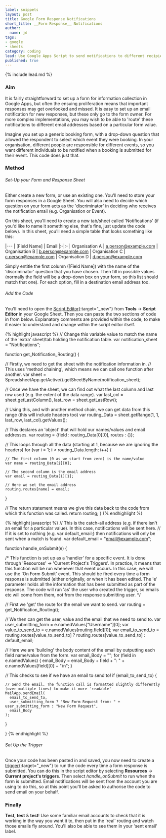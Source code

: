 ```yaml
---
label: snippets
layout: post
title: Google Form Response Notifications
short_title: __Form Response__ Notifications
author:
  name: jd
tags:
- google
- sheets
category: coding
lead: Use Google Apps Script to send notifications to different recipients based on a form value (e.g. organisation)
published: true
---
```

{% include lead.md %}

### Aim

It is fairly straightforward to set up a form for information collection in Google Apps, but often the ensuing proliferation means that important responses may get overlooked and missed. It is easy to set up an email notification for new responses, but these only go to the form owner. For more complex implementations, you may wish to be able to 'route' these notifications to different email addresses based on a particular form value.

Imagine you set up a generic booking form, with a drop-down question that allowed the respondent to select which event they were booking. In your organisation, different people are responsible for different events, so you want different individuals to be notified when a booking is submitted for their event. This code does just that.

### Method

###### Set-Up your Form and Response Sheet

Either create a new form, or use an existing one. You'll need to store your form responses in a Google Sheet. You will also need to decide which question on your form acts as the 'discriminator' in deciding who receives the notification email (e.g. Organisation or Event).

On this sheet, you'll need to create a new tab/sheet called 'Notifications' (if you'd like to name it something else, that's fine, just update the code below). In this sheet, you'll need a simple table that looks something like this:

|---
| [Field Name] | Email
|:-|:-
| Organisation A | a.person@example.com
| Organisation B | b.person@example.com
| Organisation C | c.person@example.com
| Organisation D | d.person@example.com

Simply entitle the first column ([Field Name]) with the name of the 'discriminator' question that you have chosen. Then fill in possible values (normally the field will be a drop-down box on your form, so this list should match that one). For each option, fill in a destination email address too.

###### Add the Code

You'll need to open the [Script Editor](https://developers.google.com/apps-script/guides/bound){:target="_new"} from __Tools__ -> __Script Editor__ in your Google Sheet. Then you can paste the two sections of code in from below. Explanatory comments are provided within the code, to make it easier to understand and change within the script editor itself.

{% highlight javascript %}
// Change this variable value to match the name of the 'extra' sheet/tab holding the notification table.
var notification_sheet = "Notifications";

function get_Notification_Routing() {
  
  // Firstly, we need to get the sheet with the notification information in.
  // This uses 'method chaining', which means we can call one function after another.
  var sheet = SpreadsheetApp.getActive().getSheetByName(notification_sheet);
  
  // Once we have the sheet, we can find out what the last column and last row used (e.g. the extent of the data range).
  var last_col = sheet.getLastColumn(), last_row = sheet.getLastRow();
  
  // Using this, and with another method chain, we can get data from this range (this will include headers too)
  var routing_Data = sheet.getRange(1, 1, last_row, last_col).getValues();
  
  // This declares an 'object' that will hold our names/values and email addresses.
  var routing = {field : routing_Data[0][0], routes : {}};
  
  // This loops through all the data (starting at 1, because we are ignoring the headers)
  for (var i = 1; i < routing_Data.length; i++) {
    
    // The first column (0 as we start from zero) is the name/value
    var name = routing_Data[i][0];
    
    // The second column is the email address
    var email = routing_Data[i][1];
    
    // Here we set the email address
    routing.routes[name] = email;
    
  }
  
  // The return statement means we give this data back to the code from which this function was called.
  return routing;
}
{% endhighlight %}

{% highlight javascript %}
// This is the catch-all address (e.g. if there isn't an email for a particular value). In this case, notifications will be sent here.
// If it is set to nothing (e.g. var default_email;) then notifications will only be sent when a match is found.
var default_email = "email@example.com";

function handle_onSubmit(e) {
  
  /* 
    This function is set up as a 'handler' for a specific event. It is done through 'Resources' -> 'Current Project's Triggers'.
    In practice, it means that this function will be run whenever that event occurs. In this case, we will use the 'On Form Submit' event.
    This should be fired every time a form response is submitted (either originally, or when it has been edited.
    The 'e' parameter holds all the information that has been submitted as part of the response.
    The code will run 'as' the user who created the trigger, so emails etc will come from them, not from the response submitting user.
  */
  
  // First we 'get' the route for the email we want to send.
  var routing = get_Notification_Routing();
  
  // We then can get the user, value and the email that we need to send to.
  var user_submitting_form = e.namedValues["Username"][0];
  var value_to_send_to = e.namedValues[routing.field][0];
  var email_to_send_to = routing.routes[value_to_send_to] ? routing.routes[value_to_send_to] : default_email;
  
  // Here we are 'building' the body content of the email by outputting each field name/value from the form.
  var email_Body = "";
  for (field in e.namedValues) {
    email_Body = email_Body + field + ": " + e.namedValues[field][0] + "\n";
  }
    
  // This checks to see if we have an email to send to!
  if (email_to_send_to) {
  
    // Send the email. The function call is formatted slightly differently (over multiple lines) to make it more 'readable'
    MailApp.sendEmail(
      email_to_send_to,
      user_submitting_form ? "New Form Request from: " + user_submitting_form : "New Form Request",
      email_Body
    );
  
  }
  
}
{% endhighlight %}

###### Set Up the Trigger

Once your code has been pasted in and saved, you now need to create a [trigger](https://developers.google.com/apps-script/guides/triggers/events){:target="_new"} to run the code every time a form response is submitted. You can do this in the script editor by selecting __Resources__ -> __Current project's triggers__. Then select _handle_onSubmit_ to run when the form is submitted. Email notifications will be sent from the account you are using to do this, so at this point you'll be asked to authorise the code to send email on your behalf.

### Finally

__Test__, __test__ & __test__! Use some familiar email accounts to check that it is working in the way you want it to, then put in the 'real' routing and watch those emails fly around. You'll also be able to see them in your 'sent email' label.